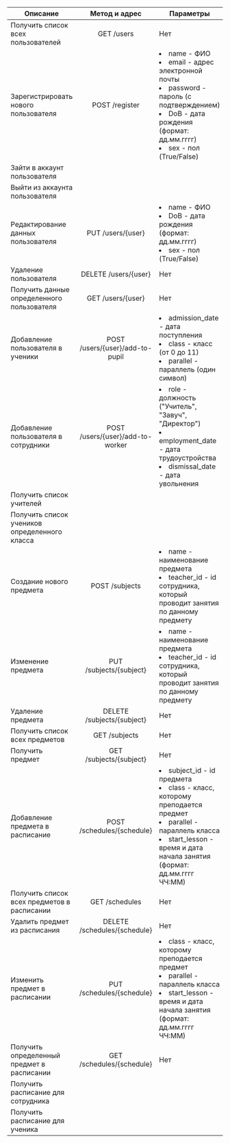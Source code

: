 |Описание|Метод и адрес|Параметры|
|--------|:-----------:|-------|
|Получить список всех пользователей| GET /users|Нет|
|Зарегистрировать нового пользователя| POST /register| <li>name - ФИО</li><li>email - адрес электронной почты</li><li>password - пароль (с подтверждением)</li><li>DoB - дата рождения (формат: дд.мм.гггг)</li><li>sex - пол (True/False)</li>|
|Зайти в аккаунт пользователя |
|Выйти из аккаунта пользователя |
|Редактирование данных пользователя| PUT /users/{user} | <li>name - ФИО</li><li>DoB - дата рождения (формат: дд.мм.гггг)</li><li>sex - пол (True/False)</li>|
|Удаление пользователя| DELETE /users/{user} | Нет |
|Получить данные определенного пользователя| GET /users/{user}|Нет|
|Добавление пользователя в ученики | POST /users/{user}/add-to-pupil| <li>admission_date - дата поступления</li><li>class - класс (от 0 до 11)</li><li>parallel - параллель (один символ)</li>
|Добавление пользователя в сотрудники | POST /users/{user}/add-to-worker| <li>role - должность ("Учитель", "Завуч", "Директор")</li><li>employment_date - дата трудоустройства</li><li>dismissal_date - дата увольнения</li>
|Получить список учителей |
|Получить список учеников определенного класса |
|Создание нового предмета | POST /subjects | <li>name - наименование предмета</li><li>teacher_id - id сотрудника, который проводит занятия по данному предмету</li>
|Изменение предмета| PUT /subjects/{subject} | <li>name - наименование предмета</li><li>teacher_id - id сотрудника, который проводит занятия по данному предмету</li>
|Удаление предмета| DELETE /subjects/{subject} | Нет |
|Получить список всех предметов| GET /subjects | Нет |
|Получить предмет| GET /subjects/{subject} | Нет |
|Добавление предмета в расписание | POST /schedules/{schedule} | <li>subject_id - id предмета</li><li>class - класс, которому преподается предмет</li><li>parallel - параллель класса</li><li>start_lesson - время и дата начала занятия (формат: дд.мм.гггг ЧЧ:ММ)</li>
|Получить список всех предметов в расписании | GET /schedules | Нет
|Удалить предмет из расписания| DELETE /schedules/{schedule} | Нет
|Изменить предмет в расписании| PUT /schedules/{schedule} | <li>class - класс, которому преподается предмет</li><li>parallel - параллель класса</li><li>start_lesson - время и дата начала занятия (формат: дд.мм.гггг ЧЧ:ММ)</li>
|Получить определенный предмет в расписании| GET /schedules/{schedule} | Нет
|Получить расписание для сотрудника |
|Получить расписание для ученика |
